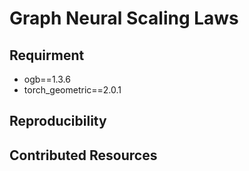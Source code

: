 # Graph Neural Scaling Laws

## Requirment

- ogb==1.3.6
- torch_geometric==2.0.1

## Reproducibility

## Contributed Resources

